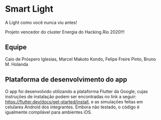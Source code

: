 # Smart Light

A Light como você nunca viu antes!

Projeto vencedor do cluster Energia do Hacking.Rio 2020!!!

## Equipe

Caio de Próspero Iglesias, Marcel Makoto Kondo, Felipe Freire Pinto, Bruno M. Holanda

## Plataforma de desenvolvimento do app

O app foi desenvolvido utilizando a plataforma Flutter da Google, cujas instruções de instalação podem ser encontradas no link a seguir: https://flutter.dev/docs/get-started/install, e as simulações feitas em celulares Android dos integrantes. Embora não testado, o código é igualmente compilável para ambientes iOS.
